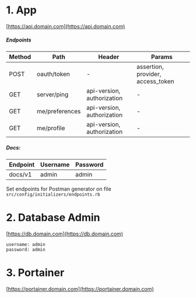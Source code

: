 # 1. App

[https://api.domain.com](https://api.domain.com)

##### Endpoints

Method | Path           | Header                     | Params
-------|----------------|----------------------------|----------------------------------
POST   | oauth/token    | -                          | assertion, provider, access_token
GET    | server/ping    | api-version, authorization | -
GET    | me/preferences | api-version, authorization | -
GET    | me/profile     | api-version, authorization | -

##### Docs:

Endpoint | Username | Password
---------|----------|---------
docs/v1  | admin    | admin

Set endpoints for Postman generator on file ```src/config/initializers/endpoints.rb```

# 2. Database Admin

[https://db.domain.com](https://db.domain.com)

```
username: admin
password: admin
```

# 3. Portainer

[https://portainer.domain.com](https://portainer.domain.com)
